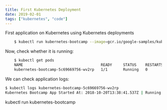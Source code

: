 ```yaml
---
title: First Kubernetes Deployment
date: 2019-02-01
tags: ["kubernetes", "code"]
---
```


First application on Kubernetes using Kubernetes deployments

<!--more-->

```sh
    $ kubectl run kubernetes-bootcamp --image=gcr.io/google-samples/kubernetes-bootcamp:v1 --port=8080
```

Now, check whether it is running:
```sh
    $ kubectl get pods
    NAME                                   READY     STATUS    RESTARTS   AGE
    kubernetes-bootcamp-5c69669756-wv2rp   1/1       Running   0          11s
```

We can check application logs:
```sh
$ kubectl logs kubernetes-bootcamp-5c69669756-wv2rp
Kubernetes Bootcamp App Started At: 2018-10-20T13:38:41.537Z | Running On:  kubernetes-bootcamp-5c69669756-wv2rp
```

kubectl run kubernetes-bootcamp
